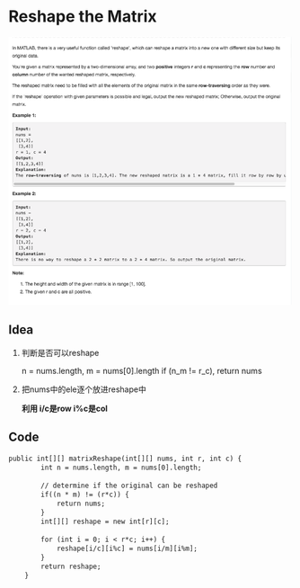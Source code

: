 # Reshape the Matrix

![](../../../../../.gitbook/assets/screen-shot-2018-03-26-at-4.50.21-pm.png)

## Idea

1. 判断是否可以reshape

   n = nums.length, m = nums\[0\].length if \(n_m != r_c\), return nums

2. 把nums中的ele逐个放进reshape中

   **利用 i/c是row i%c是col**

## Code

```text
public int[][] matrixReshape(int[][] nums, int r, int c) {
        int n = nums.length, m = nums[0].length;

        // determine if the original can be reshaped
        if((n * m) != (r*c)) {
            return nums;
        }
        int[][] reshape = new int[r][c];

        for (int i = 0; i < r*c; i++) {
            reshape[i/c][i%c] = nums[i/m][i%m];
        }
        return reshape;
    }
```

